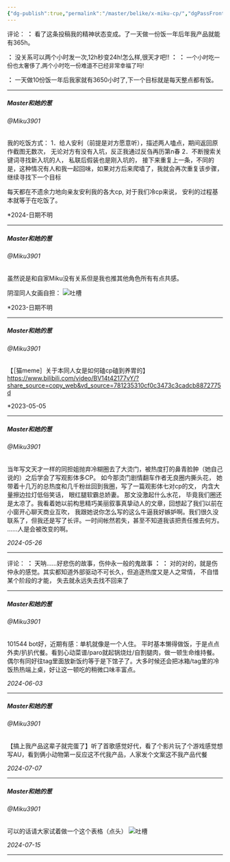 ```yaml
---
{"dg-publish":true,"permalink":"/master/belike/x-miku-cp/","dgPassFrontmatter":true,"noteIcon":""}
---
```


评论：
**：** 看了这条投稿我的精神状态变成。了一天做一份饭一年后年我产品就能有365h。

**：** 没关系可以两个小时发一次,12h秒变24h!怎么样,很天才吧!!
**：** **：**  <font size="2">一个小时吃一份也太奢侈了,两个小时吃一份难道不已经非常幸福了吗!</font>

**：** 一天做10份饭一年后我家就有3650小时了,下一个目标就是每天整点都有饭。

---

##### **Master和她的葱**
###### @Miku3901

我的吃饭方式：
1．给人安利（前提是对方愿意听），描述两人嗑点，期间返回原作截图无数次， 无论对方有没有入坑，反正我通过反刍再历第n春
2．不断搜索关键词寻找新入坑的人， 私联后假装也是刚入坑的， 接下来重复上一条，不同的是，这种情况有人和我一起回味，如果对方后来爬墙了，我就会再次重复该步骤， 继续寻找下一个目标

每天都在不遗余力地向亲友安利我的各大cp, 对于我们冷cp来说， 安利的过程基本就等于在吃饭了。

*2024-日期不明

---

##### **Master和她的葱**
###### @Miku3901

虽然说是和自家Miku没有关系但是我也推其他角色所有有点共感。

阴湿同人女画自担：
![吐槽](/img/user/Master大发现！/image/吐槽.jpg)

*2023-日期不明

---

##### **Master和她的葱**
###### @Miku3901

【［猫meme］关于本同人女是如何磕cp磕到养胃的】 https://www.bilibili.com/video/BV14t42177vY/?share_source=copy_web&vd_source=781235310cf0c3473c3cadcb8872775d

*2023-05-05

---

##### **Master和她的葱**
###### @Miku3901

当年写文天才一样的同担姐抛弃冷糊圈去了大烫门，被热度打的鼻青脸肿（她自己说的）之后学会了写观影体多CP。
如今那烫门剧情翻车作者无良圈内撕头花， 她带着十几万的总热度和几千粉丝回到我圈，写了一篇观影体七对cp的文， 内含大量擦边拉灯低俗笑话， 眼红腿软霸总娇妻。
那文没激起什么水花， 毕竟我们圈还是太凉了。我看着她以前构思精巧美丽叙事真挚动人的文章，回想起了我们以前在小窗开心聊天商业互吹， 我跟她说你怎么写的这么牛逼我好嫉妒啊。我们很久没联系了，但我还是写了长评。一时间帐然若失，甚至不知道我该把责任推去何方。
……人是会被改变的啊。

*2024-05-26*

---

评论：
**：** 天呐……好悲伤的故事，伤仲永一般的鬼故事
**：** **：** 对的对的，就是伤仲永的感觉。其实都知道外部驱动不可长久，但追逐热度又是人之常情， 不自惜某个阶段的才能， 失去就永远失去找不回来了

---

##### **Master和她的葱**
###### @Miku3901

101544
bot好，近期有感：单机就像是一个人住。
平时基本懒得做饭，于是点点外卖/扒扒代餐。看到心动菜谱/paro就起锅烧灶/自割腿肉，做一顿生命维持餐。偶尔有同好往tag里面放新饭约等于是下馆子了。大多时候还会把冰箱/tag里的冷饭热热端上桌，好让这一顿吃的稍微口味丰富点。 

*2024-06-03*

---

##### **Master和她的葱**
###### @Miku3901

【搞上我产品这辈子就完蛋了】听了首歌感觉好代，看了个影片玩了个游戏感觉想写AU，看到俩小动物第一反应这不代我产品，人家发个文案这不我产品代餐 

*2024-07-07*

---

##### **Master和她的葱**
###### @Miku3901

可以的话请大家试着做一个这个表格（点头）
![吐槽](/img/user/Master大发现！/image/测试.jpg)

*2024-07-15*

---
